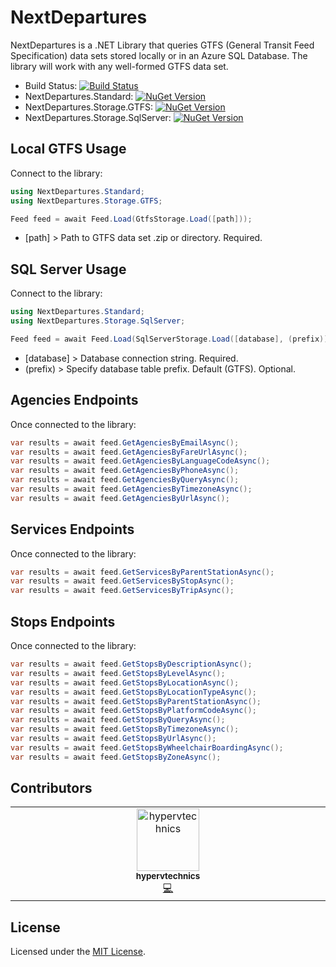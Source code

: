 # NextDepartures

NextDepartures is a .NET Library that queries GTFS (General Transit Feed Specification) data sets stored locally or in an Azure SQL Database. The library will work with any well-formed GTFS data set.

* Build Status: [![Build Status](https://dev.azure.com/philvessey/NextDepartures/_apis/build/status/philvessey.NextDepartures?branchName=master)](https://dev.azure.com/philvessey/NextDepartures/_build/latest?definitionId=2&branchName=master)
* NextDepartures.Standard: [![NuGet Version](https://img.shields.io/nuget/v/NextDepartures.Standard.svg?style=flat)](https://www.nuget.org/packages/NextDepartures.Standard/)
* NextDepartures.Storage.GTFS: [![NuGet Version](https://img.shields.io/nuget/v/NextDepartures.Storage.GTFS.svg?style=flat)](https://www.nuget.org/packages/NextDepartures.Storage.GTFS/)
* NextDepartures.Storage.SqlServer: [![NuGet Version](https://img.shields.io/nuget/v/NextDepartures.Storage.SqlServer.svg?style=flat)](https://www.nuget.org/packages/NextDepartures.Storage.SqlServer/)

## Local GTFS Usage

Connect to the library:

```csharp
using NextDepartures.Standard;
using NextDepartures.Storage.GTFS;

Feed feed = await Feed.Load(GtfsStorage.Load([path]));
```

* [path] > Path to GTFS data set .zip or directory. Required.

## SQL Server Usage

Connect to the library:

```csharp
using NextDepartures.Standard;
using NextDepartures.Storage.SqlServer;

Feed feed = await Feed.Load(SqlServerStorage.Load([database], (prefix)));
```

* [database] > Database connection string. Required.
* (prefix) > Specify database table prefix. Default (GTFS). Optional.

## Agencies Endpoints

Once connected to the library:

```csharp
var results = await feed.GetAgenciesByEmailAsync();
var results = await feed.GetAgenciesByFareUrlAsync();
var results = await feed.GetAgenciesByLanguageCodeAsync();
var results = await feed.GetAgenciesByPhoneAsync();
var results = await feed.GetAgenciesByQueryAsync();
var results = await feed.GetAgenciesByTimezoneAsync();
var results = await feed.GetAgenciesByUrlAsync();
```

## Services Endpoints

Once connected to the library:

```csharp
var results = await feed.GetServicesByParentStationAsync();
var results = await feed.GetServicesByStopAsync();
var results = await feed.GetServicesByTripAsync();
```

## Stops Endpoints

Once connected to the library:

```csharp
var results = await feed.GetStopsByDescriptionAsync();
var results = await feed.GetStopsByLevelAsync();
var results = await feed.GetStopsByLocationAsync();
var results = await feed.GetStopsByLocationTypeAsync();
var results = await feed.GetStopsByParentStationAsync();
var results = await feed.GetStopsByPlatformCodeAsync();
var results = await feed.GetStopsByQueryAsync();
var results = await feed.GetStopsByTimezoneAsync();
var results = await feed.GetStopsByUrlAsync();
var results = await feed.GetStopsByWheelchairBoardingAsync();
var results = await feed.GetStopsByZoneAsync();
```

## Contributors

<!-- ALL-CONTRIBUTORS-LIST:START - Do not remove or modify this section -->
<!-- prettier-ignore-start -->
<!-- markdownlint-disable -->
<table>
  <tbody>
    <tr>
      <td align="center" valign="top" width="14.28%"><a href="https://github.com/hypervtechnics"><img src="https://avatars.githubusercontent.com/u/10027956?v=4?s=100" width="100px;" alt="hypervtechnics"/><br /><sub><b>hypervtechnics</b></sub></a><br /><a href="#code-hypervtechnics" title="Code">💻</a></td>
    </tr>
  </tbody>
</table>

<!-- markdownlint-restore -->
<!-- prettier-ignore-end -->

<!-- ALL-CONTRIBUTORS-LIST:END -->

## License

Licensed under the [MIT License](./LICENSE).